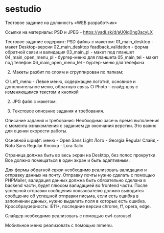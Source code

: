 # sestudio
Тестовое задание на должность «WEB разработчик»

Ссылки на материалы:
PSD и JPEG - https://yadi.sk/d/aU0iq0ng3acyLX 

Тестовое задание содержит: 
PSD файлы с макетом:
01_main_desktop - макет Desktop-версии
02_main_desktop feadback_validation - форма обратной связи и валидация
03_main_pl - макет под планшет
04_main_open_menu_pl - бургер-меню для планшета
05_main_tel - макет под телефон
06_main_open_menu_tel - бургер-меню для телефона


2. Макеты разбит по слоям и сгруппирован по папкам:
 
○     Left_menu - Левое меню, содержащее логотип, основное и дополнительное меню, обратную связь
○     Photo – слайд-шоу с изменяющимся текстом и кнопкой
 
2.    JPG файл с макетом.
 
3.    Текстовое описание задания и требования.
 
Описание задания и требования:
Необходимо засечь время выполнения с момента ознакомления с заданием до окончания верстки. Это важно для оценки скорости работы.

Основной шрифт:
меню -  Open Sans Light
Лого - Georgia Regular
Слайд - Noto Sans Regular
Кнопка - Lora Italic
 
Страница должна быть во весь экран на Desktop, без полос прокрутки. Все должно помещаться в один экран и быть адаптивным.

Для формы обратной связи необходимо реализовать валидацию и отправку данных на почту. 
Отправку почты нужно сделать с помощью PHPMailer, валидация данных должна быть обязательно сделана в backend части, будет плюсом валидацией во frontend части. 
После успешной отправки сообщения пользователю должно выводится сообщение об успешной отправки письма, если есть ошибка в заполнении данных, нужно выделить поля в которых есть ошибка.
Кроссбраузерность: IE11+, последние версии chrome, ff, opera, edge.

Слайдер необходимо реализовать с помощью owl-carousel

Мобильное меню реализовать с помощью mmenu.
